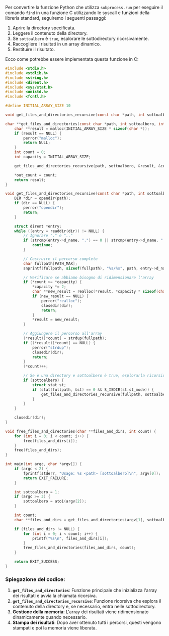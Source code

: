 Per convertire la funzione Python che utilizza `subprocess.run` per eseguire il comando `find` in una funzione C utilizzando le syscall e funzioni della libreria standard, seguiremo i seguenti passaggi:

1. Aprire la directory specificata.
2. Leggere il contenuto della directory.
3. Se `sottoalbero` è `true`, esplorare le sottodirectory ricorsivamente.
4. Raccogliere i risultati in un array dinamico.
5. Restituire il risultato.

Ecco come potrebbe essere implementata questa funzione in C:

```c
#include <stdio.h>
#include <stdlib.h>
#include <string.h>
#include <dirent.h>
#include <sys/stat.h>
#include <unistd.h>
#include <fcntl.h>

#define INITIAL_ARRAY_SIZE 10

void get_files_and_directories_recursive(const char *path, int sottoalbero, char ***result, int *count, int *capacity);

char **get_files_and_directories(const char *path, int sottoalbero, int *out_count) {
    char **result = malloc(INITIAL_ARRAY_SIZE * sizeof(char *));
    if (result == NULL) {
        perror("malloc");
        return NULL;
    }
    int count = 0;
    int capacity = INITIAL_ARRAY_SIZE;

    get_files_and_directories_recursive(path, sottoalbero, &result, &count, &capacity);

    *out_count = count;
    return result;
}

void get_files_and_directories_recursive(const char *path, int sottoalbero, char ***result, int *count, int *capacity) {
    DIR *dir = opendir(path);
    if (dir == NULL) {
        perror("opendir");
        return;
    }

    struct dirent *entry;
    while ((entry = readdir(dir)) != NULL) {
        // Ignorare "." e ".."
        if (strcmp(entry->d_name, ".") == 0 || strcmp(entry->d_name, "..") == 0) {
            continue;
        }

        // Costruire il percorso completo
        char fullpath[PATH_MAX];
        snprintf(fullpath, sizeof(fullpath), "%s/%s", path, entry->d_name);

        // Verificare se abbiamo bisogno di ridimensionare l'array
        if (*count >= *capacity) {
            *capacity *= 2;
            char **new_result = realloc(*result, *capacity * sizeof(char *));
            if (new_result == NULL) {
                perror("realloc");
                closedir(dir);
                return;
            }
            *result = new_result;
        }

        // Aggiungere il percorso all'array
        (*result)[*count] = strdup(fullpath);
        if ((*result)[*count] == NULL) {
            perror("strdup");
            closedir(dir);
            return;
        }
        (*count)++;

        // Se è una directory e sottoalbero è true, esplorarla ricorsivamente
        if (sottoalbero) {
            struct stat st;
            if (stat(fullpath, &st) == 0 && S_ISDIR(st.st_mode)) {
                get_files_and_directories_recursive(fullpath, sottoalbero, result, count, capacity);
            }
        }
    }

    closedir(dir);
}

void free_files_and_directories(char **files_and_dirs, int count) {
    for (int i = 0; i < count; i++) {
        free(files_and_dirs[i]);
    }
    free(files_and_dirs);
}

int main(int argc, char *argv[]) {
    if (argc < 2) {
        fprintf(stderr, "Usage: %s <path> [sottoalbero]\n", argv[0]);
        return EXIT_FAILURE;
    }

    int sottoalbero = 1;
    if (argc >= 3) {
        sottoalbero = atoi(argv[2]);
    }

    int count;
    char **files_and_dirs = get_files_and_directories(argv[1], sottoalbero, &count);

    if (files_and_dirs != NULL) {
        for (int i = 0; i < count; i++) {
            printf("%s\n", files_and_dirs[i]);
        }
        free_files_and_directories(files_and_dirs, count);
    }

    return EXIT_SUCCESS;
}
```

### Spiegazione del codice:

1. **`get_files_and_directories`**: Funzione principale che inizializza l'array dei risultati e avvia la chiamata ricorsiva.
2. **`get_files_and_directories_recursive`**: Funzione ricorsiva che esplora il contenuto della directory e, se necessario, entra nelle sottodirectory.
3. **Gestione della memoria**: L'array dei risultati viene ridimensionato dinamicamente quando necessario.
4. **Stampa dei risultati**: Dopo aver ottenuto tutti i percorsi, questi vengono stampati e poi la memoria viene liberata.
